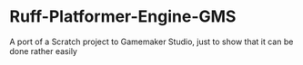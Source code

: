 # Ruff-Platformer-Engine-GMS
A port of a Scratch project to Gamemaker Studio, just to show that it can be done rather easily
